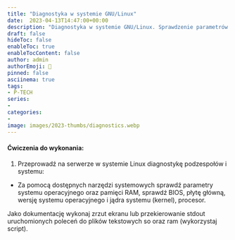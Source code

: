 ```yaml
---
title: "Diagnostyka w systemie GNU/Linux"
date:  2023-04-13T14:47:00+00:00
description: "Diagnostyka w systemie GNU/Linux. Sprawdzenie parametrów systemu operacyjnego oraz zainstaliowanych podzespołów takich jak CPU, RAM, procesor, płyta główna."
draft: false
hideToc: false
enableToc: true
enableTocContent: false
author: admin
authorEmoji: 🐧
pinned: false
asciinema: true
tags:
- P-TECH
series:
-
categories:
- 
image: images/2023-thumbs/diagnostics.webp
---
```

#### Ćwiczenia do wykonania:
1. Przeprowadź na serwerze w systemie Linux diagnostykę podzespołów i systemu: 
* Za pomocą dostępnych narzędzi systemowych sprawdź parametry systemu operacyjnego oraz pamięci RAM, sprawdź BIOS, płytę główną, wersję systemu operacyjnego i jądra systemu (kernel), procesor.
<script async id="asciicast-577290" src="https://asciinema.org/a/577290.js"></script>
Jako dokumentację wykonaj zrzut ekranu lub przekierowanie stdout uruchomionych poleceń do plików tekstowych so oraz ram (wykorzystaj script).
<script async id="asciicast-577292" src="https://asciinema.org/a/577292.js"></script>
